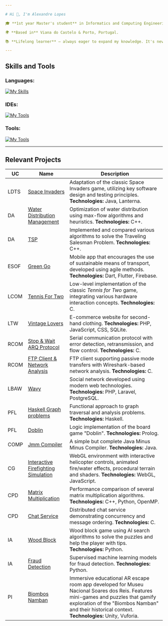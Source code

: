 ```yaml
---

# Hi 👋, I'm Alexandre Lopes

🎓 **1st year Master's student** in Informatics and Computing Engineering at [FEUP](https://sigarra.up.pt/feup/pt/web_page.inicial).

🌍 **Based in** Viana do Castelo & Porto, Portugal.

📚 **Lifelong learner** – always eager to expand my knowledge. It's never too late to learn something new!

---
```


## Skills and Tools
### Languages:
[![My Skills](https://skillicons.dev/icons?i=c,cpp,css,html,php,javascript,dart,py,sqlite,java,postgres,haskell&theme=dark)](https://skillicons.dev)

### IDEs:
[![My Tools](https://skillicons.dev/icons?i=vscode,clion,idea&theme=dark)](https://skillicons.dev)

### Tools:
[![My Tools](https://skillicons.dev/icons?i=flutter,firebase,gradle,git,github,gitlab,gherkin,figma,laravel,tailwind,anaconda&theme=dark)](https://skillicons.dev)

---
## Relevant Projects
| UC   | Name           | Description                                                                                                               |
|------|----------------|---------------------------------------------------------------------------------------------------------------------------|
| LDTS | [Space Invaders](https://github.com/AlexL534/Space_Invaders-LDTS) | Adaptation of the classic Space Invaders game, utilizing key software design and testing principles. **Technologies:** Java, Lanterna. |
| DA | [Water Distribution Management](https://github.com/AlexL534/DA-project1) | Optimization of water distribution using max-flow algorithms and heuristics. **Technologies:** C++. |
| DA | [TSP](https://github.com/AlexL534/da_project2) | Implemented and compared various algorithms to solve the Traveling Salesman Problem. **Technologies:** C++. |
| ESOF | [Green Go](https://github.com/AlexL534/Green_Go-ESOF) | Mobile app that encourages the use of sustainable means of transport, developed using agile methods. **Technologies:** Dart, Flutter, Firebase. |
| LCOM | [Tennis For Two](https://github.com/AlexL534/Tennis_For_Two-LCOM) | Low-level implementation of the classic *Tennis for Two* game, integrating various hardware interaction concepts. **Technologies:** C. |
| LTW | [Vintage Lovers](https://github.com/AlexL534/Vintage_Lovers-LTW) | E-commerce website for second-hand clothing. **Technologies:** PHP, JavaScript, CSS, SQLite. |
| RCOM | [Stop & Wait ARQ Protocol](https://github.com/AlexL534/rcom-lab1-link-layer) | Serial communication protocol with error detection, retransmission, and flow control. **Technologies:** C. |
| RCOM | [FTP Client & Network Analysis](https://github.com/AlexL534/rcom-lab2-ftp) | FTP client supporting passive mode transfers with Wireshark-based network analysis. **Technologies:** C. |
| LBAW | [Wavy](https://github.com/AlexL534/Wavy-LBAW) | Social network developed using modern web technologies. **Technologies:** PHP, Laravel, PostgreSQL. |
| PFL | [Haskell Graph problems](https://github.com/AlexL534/haskell-road-network-PFL) | Functional approach to graph traversal and analysis problems. **Technologies:** Haskell. |
| PFL | [Doblin](https://github.com/AlexL534/Doblin-PFL) | Logic implementation of the board game "Doblin". **Technologies:** Prolog. |
| COMP | [Jmm Compiler](https://github.com/AlexL534/jmm-compiler) | A simple but complete Java Minus Minus Compiler. **Technologies:** Java. |
| CG | [Interactive Firefighting Simulation](https://github.com/AlexL534/webgl-project-cg) | WebGL environment with interactive helicopter controls, animated fire/water effects, procedural terrain and shaders. **Technologies:** WebGL, JavaScript. |
| CPD | [Matrix Multiplication](https://github.com/AlexL534/matrix-multiplication-cpd) | Performance comparison of several matrix multiplication algorithms. **Technologies:** C++, Python, OpenMP. |
| CPD | [Chat Service](https://github.com/AlexL534/chat-service-cpd) | Distributed chat service demonstrating concurrency and message ordering. **Technologies:** C. |
| IA | [Wood Block](https://github.com/AlexL534/Wood-Block-IA) | Wood block game using AI search algorithms to solve the puzzles and help the player with tips. **Technologies:** Python. |
| IA | [Fraud Detection](https://github.com/AlexL534/Fraud-Detection-IA) | Supervised machine learning models for fraud detection. **Technologies:** Python. |
| PI | [Biombos Namban](https://github.com/AlexL534/Biombos-Namban-Escape-Room) | Immersive educational AR escape room app developed for Museu Nacional Soares dos Reis. Features mini-games and puzzles that gamify exploration of the "Biombos Namban" and their historical context. **Technologies:** Unity, Vuforia. |

